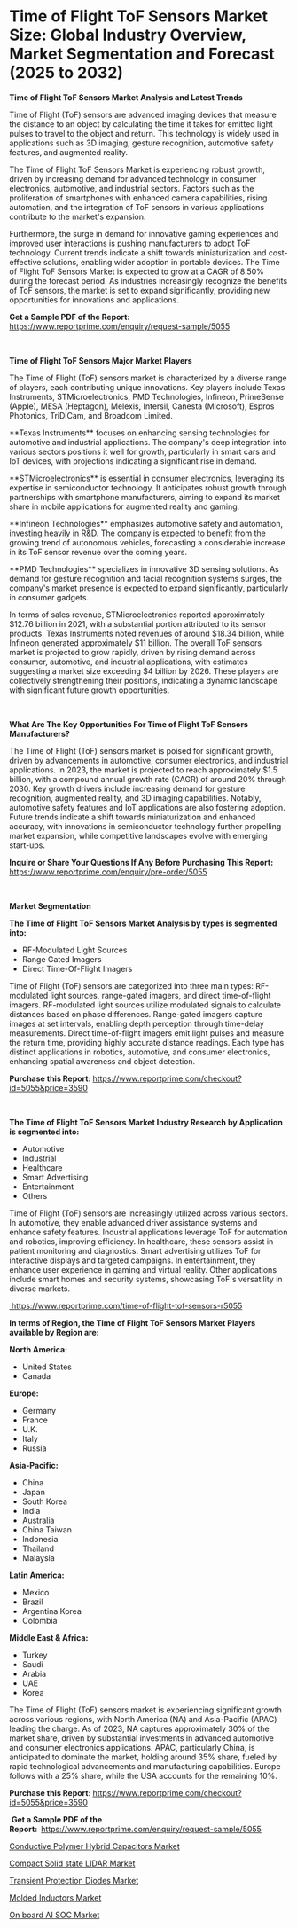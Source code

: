 <p><h1>Time of Flight ToF Sensors Market Size: Global Industry Overview, Market Segmentation and Forecast (2025 to 2032)</h1></p><p><strong>Time of Flight ToF Sensors Market Analysis and Latest Trends</strong></p>
<p><p>Time of Flight (ToF) sensors are advanced imaging devices that measure the distance to an object by calculating the time it takes for emitted light pulses to travel to the object and return. This technology is widely used in applications such as 3D imaging, gesture recognition, automotive safety features, and augmented reality. </p><p>The Time of Flight ToF Sensors Market is experiencing robust growth, driven by increasing demand for advanced technology in consumer electronics, automotive, and industrial sectors. Factors such as the proliferation of smartphones with enhanced camera capabilities, rising automation, and the integration of ToF sensors in various applications contribute to the market's expansion. </p><p>Furthermore, the surge in demand for innovative gaming experiences and improved user interactions is pushing manufacturers to adopt ToF technology. Current trends indicate a shift towards miniaturization and cost-effective solutions, enabling wider adoption in portable devices. The Time of Flight ToF Sensors Market is expected to grow at a CAGR of 8.50% during the forecast period. As industries increasingly recognize the benefits of ToF sensors, the market is set to expand significantly, providing new opportunities for innovations and applications.</p></p>
<p><strong>Get a Sample PDF of the Report:&nbsp;</strong> <a href="https://www.reportprime.com/enquiry/request-sample/5055?utm_campaign=1842&utm_medium=2&utm_source=Github&utm_content=ia&utm_term=19032025&utm_id=time-of-flight-tof-sensors">https://www.reportprime.com/enquiry/request-sample/5055</a></p>
<p>&nbsp;</p>
<p><strong>Time of Flight ToF Sensors Major Market Players</strong></p>
<p><p>The Time of Flight (ToF) sensors market is characterized by a diverse range of players, each contributing unique innovations. Key players include Texas Instruments, STMicroelectronics, PMD Technologies, Infineon, PrimeSense (Apple), MESA (Heptagon), Melexis, Intersil, Canesta (Microsoft), Espros Photonics, TriDiCam, and Broadcom Limited.</p><p>**Texas Instruments** focuses on enhancing sensing technologies for automotive and industrial applications. The company's deep integration into various sectors positions it well for growth, particularly in smart cars and IoT devices, with projections indicating a significant rise in demand.</p><p>**STMicroelectronics** is essential in consumer electronics, leveraging its expertise in semiconductor technology. It anticipates robust growth through partnerships with smartphone manufacturers, aiming to expand its market share in mobile applications for augmented reality and gaming.</p><p>**Infineon Technologies** emphasizes automotive safety and automation, investing heavily in R&D. The company is expected to benefit from the growing trend of autonomous vehicles, forecasting a considerable increase in its ToF sensor revenue over the coming years.</p><p>**PMD Technologies** specializes in innovative 3D sensing solutions. As demand for gesture recognition and facial recognition systems surges, the company's market presence is expected to expand significantly, particularly in consumer gadgets.</p><p>In terms of sales revenue, STMicroelectronics reported approximately $12.76 billion in 2021, with a substantial portion attributed to its sensor products. Texas Instruments noted revenues of around $18.34 billion, while Infineon generated approximately $11 billion. The overall ToF sensors market is projected to grow rapidly, driven by rising demand across consumer, automotive, and industrial applications, with estimates suggesting a market size exceeding $4 billion by 2026. These players are collectively strengthening their positions, indicating a dynamic landscape with significant future growth opportunities.</p></p>
<p>&nbsp;</p>
<p><strong>What Are The Key Opportunities For Time of Flight ToF Sensors Manufacturers?</strong></p>
<p><p>The Time of Flight (ToF) sensors market is poised for significant growth, driven by advancements in automotive, consumer electronics, and industrial applications. In 2023, the market is projected to reach approximately $1.5 billion, with a compound annual growth rate (CAGR) of around 20% through 2030. Key growth drivers include increasing demand for gesture recognition, augmented reality, and 3D imaging capabilities. Notably, automotive safety features and IoT applications are also fostering adoption. Future trends indicate a shift towards miniaturization and enhanced accuracy, with innovations in semiconductor technology further propelling market expansion, while competitive landscapes evolve with emerging start-ups.</p></p>
<p><strong>Inquire or Share Your Questions If Any Before Purchasing This Report:</strong> <a href="https://www.reportprime.com/enquiry/pre-order/5055?utm_campaign=1842&utm_medium=2&utm_source=Github&utm_content=ia&utm_term=19032025&utm_id=time-of-flight-tof-sensors">https://www.reportprime.com/enquiry/pre-order/5055</a></p>
<p>&nbsp;</p>
<p><strong>Market Segmentation</strong></p>
<p><strong>The Time of Flight ToF Sensors Market Analysis by types is segmented into:</strong></p>
<p><ul><li>RF-Modulated Light Sources</li><li>Range Gated Imagers</li><li>Direct Time-Of-Flight Imagers</li></ul></p>
<p><p>Time of Flight (ToF) sensors are categorized into three main types: RF-modulated light sources, range-gated imagers, and direct time-of-flight imagers. RF-modulated light sources utilize modulated signals to calculate distances based on phase differences. Range-gated imagers capture images at set intervals, enabling depth perception through time-delay measurements. Direct time-of-flight imagers emit light pulses and measure the return time, providing highly accurate distance readings. Each type has distinct applications in robotics, automotive, and consumer electronics, enhancing spatial awareness and object detection.</p></p>
<p><strong>Purchase this Report:&nbsp;</strong><a href="https://www.reportprime.com/checkout?id=5055&price=3590&utm_campaign=1842&utm_medium=2&utm_source=Github&utm_content=ia&utm_term=19032025&utm_id=time-of-flight-tof-sensors">https://www.reportprime.com/checkout?id=5055&price=3590</a></p>
<p>&nbsp;</p>
<p><strong>The Time of Flight ToF Sensors Market Industry Research by Application is segmented into:</strong></p>
<p><ul><li>Automotive</li><li>Industrial</li><li>Healthcare</li><li>Smart Advertising</li><li>Entertainment</li><li>Others</li></ul></p>
<p><p>Time of Flight (ToF) sensors are increasingly utilized across various sectors. In automotive, they enable advanced driver assistance systems and enhance safety features. Industrial applications leverage ToF for automation and robotics, improving efficiency. In healthcare, these sensors assist in patient monitoring and diagnostics. Smart advertising utilizes ToF for interactive displays and targeted campaigns. In entertainment, they enhance user experience in gaming and virtual reality. Other applications include smart homes and security systems, showcasing ToF's versatility in diverse markets.</p></p>
<p><a href="https://www.reportprime.com/time-of-flight-tof-sensors-r5055?utm_campaign=1842&utm_medium=2&utm_source=Github&utm_content=ia&utm_term=19032025&utm_id=time-of-flight-tof-sensors">&nbsp;https://www.reportprime.com/time-of-flight-tof-sensors-r5055</a></p>
<p><strong>In terms of Region, the Time of Flight ToF Sensors Market Players available by Region are:</strong></p>
<p>
    <p> <strong> North America: </strong>
        <ul>
            <li>United States</li>
            <li>Canada</li>
        </ul>
        </p> 
    <p> <strong> Europe: </strong>
        <ul>
            <li>Germany</li>
            <li>France</li>
            <li>U.K.</li>
            <li>Italy</li>
            <li>Russia</li>
        </ul>
        </p> 
    <p> <strong> Asia-Pacific: </strong>
        <ul>
            <li>China</li>
            <li>Japan</li>
            <li>South Korea</li>
            <li>India</li>
            <li>Australia</li>
            <li>China Taiwan</li>
            <li>Indonesia</li>
            <li>Thailand</li>
            <li>Malaysia</li>
        </ul>
        </p> 
    <p> <strong> Latin America: </strong>
        <ul>
            <li>Mexico</li>
            <li>Brazil</li>
            <li>Argentina Korea</li>
            <li>Colombia</li>
        </ul>
        </p> 
    <p> <strong> Middle East & Africa: </strong>
        <ul>
            <li>Turkey</li>
            <li>Saudi</li>
            <li>Arabia</li>
            <li>UAE</li>
            <li>Korea</li>
        </ul>
    </p>
    </p>
<p><p>The Time of Flight (ToF) sensors market is experiencing significant growth across various regions, with North America (NA) and Asia-Pacific (APAC) leading the charge. As of 2023, NA captures approximately 30% of the market share, driven by substantial investments in advanced automotive and consumer electronics applications. APAC, particularly China, is anticipated to dominate the market, holding around 35% share, fueled by rapid technological advancements and manufacturing capabilities. Europe follows with a 25% share, while the USA accounts for the remaining 10%.</p></p>
<p><strong>Purchase this Report: </strong><a href="https://www.reportprime.com/checkout?id=5055&price=3590&utm_campaign=1842&utm_medium=2&utm_source=Github&utm_content=ia&utm_term=19032025&utm_id=time-of-flight-tof-sensors">https://www.reportprime.com/checkout?id=5055&price=3590</a></p>
<p>&nbsp;<strong>Get a Sample PDF of the Report:&nbsp;&nbsp;</strong><a href="https://www.reportprime.com/enquiry/request-sample/5055?utm_campaign=1842&utm_medium=2&utm_source=Github&utm_content=ia&utm_term=19032025&utm_id=time-of-flight-tof-sensors">https://www.reportprime.com/enquiry/request-sample/5055</a></p>
<p><strong></strong></p>
<p><p><a href="https://github.com/buseknoden2b/Market-Research-Report-List-1/blob/main/conductive-polymer-hybrid-capacitors-market.md?utm_campaign=1842&utm_medium=2&utm_source=Github&utm_content=ia&utm_term=19032025&utm_id=time-of-flight-tof-sensors">Conductive Polymer Hybrid Capacitors Market</a></p><p><a href="https://github.com/heinslakey2x/Market-Research-Report-List-1/blob/main/compact-solid-state-lidar-market.md?utm_campaign=1842&utm_medium=2&utm_source=Github&utm_content=ia&utm_term=19032025&utm_id=time-of-flight-tof-sensors">Compact Solid state LIDAR Market</a></p><p><a href="https://github.com/mronmizoe/Market-Research-Report-List-1/blob/main/transient-protection-diodes-market.md?utm_campaign=1842&utm_medium=2&utm_source=Github&utm_content=ia&utm_term=19032025&utm_id=time-of-flight-tof-sensors">Transient Protection Diodes Market</a></p><p><a href="https://github.com/makzzochil/Market-Research-Report-List-1/blob/main/molded-inductors-market.md?utm_campaign=1842&utm_medium=2&utm_source=Github&utm_content=ia&utm_term=19032025&utm_id=time-of-flight-tof-sensors">Molded Inductors Market</a></p><p><a href="https://github.com/gitfwelday/Market-Research-Report-List-1/blob/main/on-board-ai-soc-market.md?utm_campaign=1842&utm_medium=2&utm_source=Github&utm_content=ia&utm_term=19032025&utm_id=time-of-flight-tof-sensors">On board AI SOC Market</a></p></p>